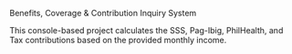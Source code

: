 Benefits, Coverage & Contribution Inquiry System

This console-based project calculates the SSS, Pag-Ibig, PhilHealth, and Tax contributions based on the provided monthly income.
